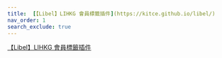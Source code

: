 ```yaml
---
title:  [【Libel】LIHKG 會員標籤插件](https://kitce.github.io/libel/)
nav_order: 1
search_exclude: true
---
```


[【Libel】LIHKG 會員標籤插件](https://kitce.github.io/libel/)

